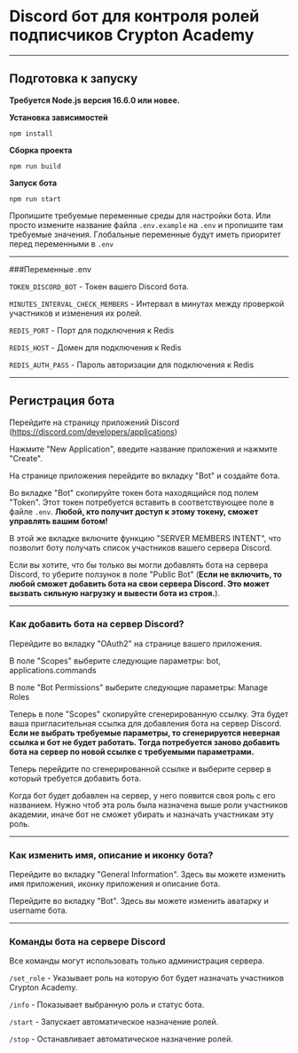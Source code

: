 # Discord бот для контроля ролей подписчиков Crypton Academy

***

## Подготовка к запуску

**Требуется Node.js версия 16.6.0 или новее.**

**Установка зависимостей**

`npm install`

**Сборка проекта**

`npm run build`

**Запуск бота**

`npm run start`

Пропишите требуемые переменные среды для настройки бота. Или просто измените название файла `.env.example` на `.env` и пропишите там требуемые значения. Глобальные переменные будут иметь приоритет перед переменными в `.env`

****

###Переменные .env

`TOKEN_DISCORD_BOT` - Токен вашего Discord бота.

`MINUTES_INTERVAL_CHECK_MEMBERS` - Интервал в минутах между проверкой участников и изменения их ролей.

`REDIS_PORT` - Порт для подключения к Redis

`REDIS_HOST` - Домен для подключения к Redis

`REDIS_AUTH_PASS` - Пароль авторизации для подключения к Redis

***

## Регистрация бота

Перейдите на страницу приложений Discord (https://discord.com/developers/applications)

Нажмите "New Application", введите название приложения и нажмите "Create".

На странице приложения перейдите во вкладку "Bot" и создайте бота.

Во вкладке "Bot" скопируйте токен бота находящийся под полем "Token". Этот токен потребуется вставить в соответствующее поле в файле `.env`. **Любой, кто получит доступ к этому токену, сможет управлять вашим ботом!**

В этой же вкладке включите функцию "SERVER MEMBERS INTENT", что позволит боту получать список участников вашего сервера Discord.

Если вы хотите, что бы только вы могли добавлять бота на сервера Discord, то уберите ползунок в поле "Public Bot" (**Если не включить, то любой сможет добавить бота на свои сервера Discord. Это может вызвать сильную нагрузку и вывести бота из строя.**).

***

### Как добавить бота на сервер Discord?

Перейдите во вкладку "OAuth2" на странице вашего приложения.

В поле "Scopes" выберите следующие параметры: bot, applications.commands

В поле "Bot Permissions" выберите следующие параметры: Manage Roles

Теперь в поле "Scopes" скопируйте сгенерированную ссылку. Эта будет ваша пригласительная ссылка для добавления бота на сервер Discord. **Если не выбрать требуемые параметры, то сгенерируется неверная ссылка и бот не будет работать. Тогда потребуется заново добавить бота на сервер по новой ссылке с требуемыми параметрами.**

Теперь перейдите по сгенерированной ссылке и выберите сервер в который требуется добавить бота.

Когда бот будет добавлен на сервер, у него появится своя роль с его названием. Нужно чтоб эта роль была назначена выше роли участников академии, иначе бот не сможет убирать и назначать участникам эту роль.

***

### Как изменить имя, описание и иконку бота?

Перейдите во вкладку "General Information". Здесь вы можете изменить имя приложения, иконку приложения и описание бота.

Перейдите во вкладку "Bot". Здесь вы можете изменить аватарку и username бота.

***

### Команды бота на сервере Discord

Все команды могут использовать только администрация сервера.

`/set_role` - Указывает роль на которую бот будет назначать участников Crypton Academy.

`/info` - Показывает выбранную роль и статус бота.

`/start` - Запускает автоматическое назначение ролей.

`/stop` - Останавливает автоматическое назначение ролей.
